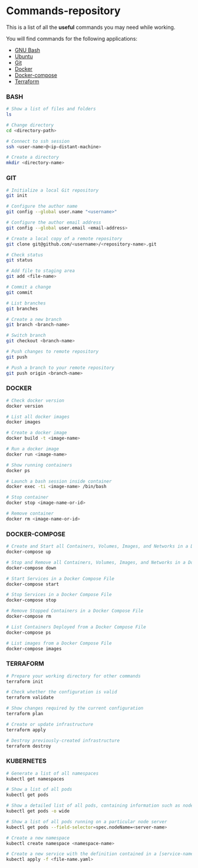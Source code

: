 # Commands-repository

This is a list of all the **useful** commands you may need while working.

You will find commands for the following applications:
+ [GNU Bash](https://www.gnu.org/software/bash/)
+ [Ubuntu](https://ubuntu.com/)
+ [Git](https://github.com/)
+ [Docker](https://www.docker.com/)
+ [Docker-compose](https://docs.docker.com/compose/)
+ [Terraform](https://www.terraform.io/)

### BASH
```bash
# Show a list of files and folders
ls

# Change directory
cd <directory-path>

# Connect to ssh session
ssh <user-name>@<ip-distant-machine>

# Create a directory
mkdir <directory-name>
```


### GIT

```bash
# Initialize a local Git repository
git init

# Configure the author name
git config --global user.name "<username>"

# Configure the author email address
git config --global user.email <email-address>

# Create a local copy of a remote repository
git clone git@github.com/<username>/<repository-name>.git

# Check status
git status

# Add file to staging area
git add <file-name>

# Commit a change
git commit

# List branches
git branches

# Create a new branch
git branch <branch-name>

# Switch branch
git checkout <branch-name>

# Push changes to remote repository
git push

# Push a branch to your remote repository
git push origin <branch-name>
```

### DOCKER

```bash
# Check docker version
docker version

# List all docker images
docker images

# Create a docker image
docker build -t <image-name>

# Run a docker image
docker run <image-name>

# Show running containers
docker ps

# Launch a bash session inside container
docker exec -ti <image-name> /bin/bash

# Stop container
docker stop <image-name-or-id>

# Remove container
docker rm <image-name-or-id>
```

### DOCKER-COMPOSE
```bash
# Create and Start all Containers, Volumes, Images, and Networks in a Docker Compose File
docker-compose up

# Stop and Remove all Containers, Volumes, Images, and Networks in a Docker Compose File
docker-compose down

# Start Services in a Docker Compose File
docker-compose start

# Stop Services in a Docker Compose File
docker-compose stop

# Remove Stopped Containers in a Docker Compose File
docker-compose rm

# List Containers Deployed from a Docker Compose File
docker-compose ps

# List images from a Docker Compose File
docker-compose images
```

### TERRAFORM
```bash
# Prepare your working directory for other commands
terraform init

# Check whether the configuration is valid
terraform validate

# Show changes required by the current configuration
terraform plan

# Create or update infrastructure
terraform apply

# Destroy previously-created infrastructure
terraform destroy
```

### KUBERNETES
```bash
# Generate a list of all namespaces
kubectl get namespaces

# Show a list of all pods
kubectl get pods

# Show a detailed list of all pods, containing information such as node name
kubectl get pods -o wide

# Show a list of all pods running on a particular node server
kubectl get pods --field-selector=spec.nodeName=<server-name>

# Create a new namespace
kubectl create namespace <namespace-name>

# Create a new service with the definition contained in a [service-name].yaml file
kubectl apply -f <file-name.yaml>
```

